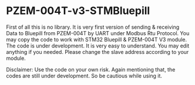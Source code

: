 # PZEM-004T-v3-STMBluepill

First of all this is no library. It is very first version of sending & receiving Data to Bluepill from PZEM-004T by UART under Modbus Rtu Protocol. You may copy the code to work with STM32 Bluepill & PZEM-004T V3 module. The code is under development. It is very easy to understand. You may edit anything if you needed. Please change the slave address according to your module.

Disclaimer:
Use the code on your own risk. Again mentioning that, the codes are still under development. So be cautious while using it. 
